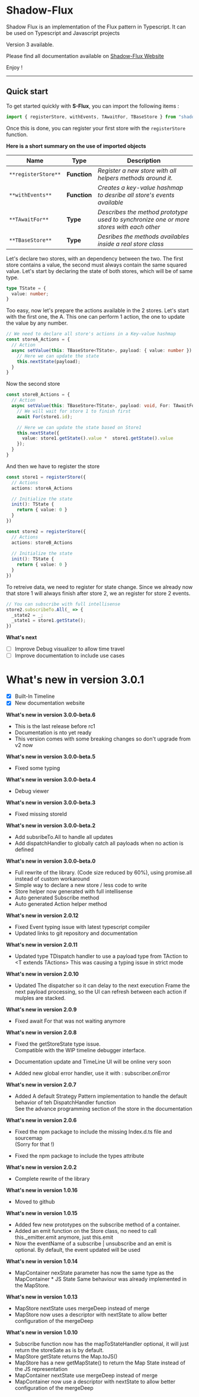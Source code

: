 Shadow-Flux
===

Shadow Flux is an implementation of the Flux pattern in Typescript. It can be used on Typescript and Javascript projects

Version 3 available.

Please find all documentation available on [Shadow-Flux Website](https://nomoredeps.github.io/shadowjs/)

Enjoy !
<hr />

## Quick start



To get started quickly with **S-Flux**, you can import the following items :

```typescript
import { registerStore, withEvents, TAwaitFor, TBaseStore } from "shadow-flux";
```

Once this is done, you can register your first store with the `registerStore` function.

**Here is a short summary on the use of imported objects**

Name           | Type         | Description
--|--|--
`**registerStore**`| **Function** | *Register a new store with all helpers methods around it.*
`**withEvents**`   | **Function** | *Creates a key-value hashmap to desribe all store's events available*
`**TAwaitFor**`    | **Type**     | *Describes the method prototype used to synchronize one or more stores with each other*
`**TBaseStore**`   | **Type**     | *Desribes the methods availables inside a real store class*


Let's declare two stores, with an dependency between the two. The first store contains a value, the second must always contain the same squared value. Let's start by declaring 
the state of both stores, which will be of same type.

```typescript
type TState = {
  value: number;
}
```

Too easy, now let's prepare the actions available in the 2 stores. Let's start with the first one, the A. This one can perform 1 action, the one to update the value by any number.

```typescript
// We need to declare all store's actions in a Key-value hashmap
const storeA_Actions = {
  // Action
  async setValue(this: TBaseStore<TState>, payload: { value: number }) {
    // Here we can update the state
    this.nextState(payload);
  }
}
```

Now the second store
```typescript
const storeB_Actions = {
  // Action
  async setValue(this: TBaseStore<TState>, payload: void, For: TAwaitFor) {
    // We will wait for store 1 to finish first
    await For(store1.id);

    // Here we can update the state based on Store1
    this.nextState({
      value: store1.getState().value *  store1.getState().value
    });
  }
}
```

And then we have to register the store 
```typescript
const store1 = registerStore({
  // Actions
  actions: storeA_Actions

  // Initialize the state
  init(): TState {
    return { value: 0 }
  }
})

const store2 = registerStore({
  // Actions
  actions: storeB_Actions
  
  // Initialize the state
  init(): TState {
    return { value: 0 }
  }
})
```

To retreive data, we need to register for state change. Since we already now that store 1 will always finish after store 2, we an register for store 2 events.

```typescript
// You can subscribe with full intellisense
store2.subscribeTo.All(_ => {
  _state2 = _;
  _state1 = store1.getState();
})
```

**What's next**
- [ ] Improve Debug visualizer to allow time travel
- [ ] Improve documentation to include use cases

**What's new in version 3.0.1**
===
- [x] Built-In Timeline 
- [x] New documentation website

**What's new in version 3.0.0-beta.6**
* This is the last release before rc1
* Documentation is nto yet ready
* This version comes with some breaking changes so don't upgrade from v2 now

**What's new in version 3.0.0-beta.5**
* Fixed some typing

**What's new in version 3.0.0-beta.4**
* Debug viewer 

**What's new in version 3.0.0-beta.3**
* Fixed missing storeId

**What's new in version 3.0.0-beta.2**
* Add subsribeTo.All to handle all updates
* Add dispatchHandler to globally catch all payloads when no action is defined

**What's new in version 3.0.0-beta.0**
* Full rewrite of the library. (Code size reduced by 60%), using promise.all instead of custom workaround
* Simple way to declare a new store / less code to write
* Store helper now generated with full intellisense
* Auto generated Subscribe method
* Auto generated Action helper method

**What's new in version 2.0.12**
* Fixed Event typing issue with latest typescript compiler
* Updated links to git repository and documentation

**What's new in version 2.0.11**
* Updated type TDispatch handler to use a payload type from TAction to &lt;T extends TActions&gt; 
This was causing a typing issue in strict mode

**What's new in version 2.0.10**
* Updated The dispatcher so it can delay to the next execution Frame the next payload processing,
so the UI can refresh between each action if mulples are stacked.

**What's new in version 2.0.9**
* Fixed await For that was not waiting anymore

**What's new in version 2.0.8**
* Fixed the getStoreState type issue.
<br />Compatible with the WIP timeline debugger interface.

* Documentation update and TimeLine UI will be online very soon

* Added new global error handler, use it with : subscriber.onError

**What's new in version 2.0.7**
* Added A default Strategy Pattern implementation to handle the default behavior of teh DispatchHandler function
<br />See the advance programming section of the store in the documentation

**What's new in version 2.0.6**
* Fixed the npm package to include the missing Index.d.ts file and sourcemap
<br/>(Sorry for that !)

* Fixed the npm package to include the types attribute

**What's new in version 2.0.2**
* Complete rewrite of the library

**What's new in version 1.0.16**
* Moved to github

**What's new in version 1.0.15**
* Added few new prototypes on the subscribe method of a container.
* Added an emit function on the Store class, no need to call this._emitter.emit anymore, just this.emit
* Now the eventName of a subscribe | unsubscribe and an emit is optional. By default, the event updated will be used

**What's new in version 1.0.14**
* MapContainer nexState parameter has now the same type as the MapContainer * JS State Same behaviour was already implemented in the MapStore.

**What's new in version 1.0.13**
* MapStore nextState uses mergeDeep instead of merge
* MapStore now uses a descriptor with nextState to allow better configuration of the mergeDeep

**What's new in version 1.0.10**
* Subscribe function now has the mapToStateHandler optional, it will just return the storeSate as is by default.
* MapStore getState returns the Map.toJS()
* MapStore has a new getMapState() to return the Map State instead of the JS representation
* MapContainer nextState use mergeDeep instead of merge
* MapContainer now use a descriptor with nextState to allow better configuration of the mergeDeep
